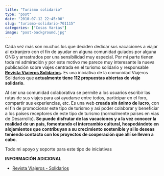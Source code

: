 ```yaml
---
title: "Turismo solidario"
type: "post"
date: "2010-07-12 22:45:00"
slug: "turismo-solidario-701115"
categories: ["Cosas Varias"]
image: "post-background.jpg"
---
```


[](/wp-content/uploads/2010/07/701115-269483.jpg)Cada vez más son muchos los que deciden dedicar sus vacaciones a viajar al extranjero con el fin de ayudar en alguna comunidad guiados por alguna ONG y arrastrados por una sensibilidad muy especial. Por mi parte tienen toda mi admiración y por este motivo me parece muy interesante la nueva publicación sobre viajes centrada en el turismo solidario y responsable **[Revista Viajeros Solidarios](http://www.viajeros-solidarios.com/revista-viajeros-solidarios.html).** Es una iniciativa de la comunidad Viajeros Solidarios que **actualmente tiene 112 propuestas abiertas de viaje solidario**.

Al ser una comunidad colaborativa se permite a los usuarios escribir las rutas de sus viajes para así ayudarse entre todos, participar en el foro, compartir sus experiencias, etc. Es una web **creada sin ánimo de lucro**, con el fin de promocionar este tipo de turismo y así poder colaborar y beneficiar a los países receptores de este tipo de turismo (normalmente países en vias de Desarrollo). **Se puede disfrutar de las vacaciones y a la vez conocer la realidad de un país, fomentando el intercambio cultural, hospedándote en alojamientos que contribuyan a su crecimiento sostenible y si lo deseas teniendo contacto con los proyectos de cooperación que allí se lleven a cabo**.

Todo mi apoyo y soporte para este tipo de iniciativas

**INFORMACIÓN ADICIONAL**

- [Revista Viajeros - Solidarios](http://www.revista.viajeros-solidarios.com/)